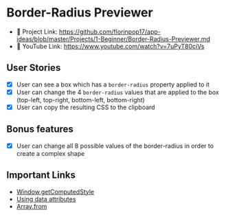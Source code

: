 # Border-Radius Previewer

- 🚧 Project Link: https://github.com/florinpop17/app-ideas/blob/master/Projects/1-Beginner/Border-Radius-Previewer.md
- 🎥 YouTube Link: https://www.youtube.com/watch?v=7uPyT80ciVs

## User Stories

- [x] User can see a box which has a `border-radius` property applied to it
- [x] User can change the 4 `border-radius` values that are applied to the box (top-left, top-right, bottom-left, bottom-right)
- [x] User can copy the resulting CSS to the clipboard

## Bonus features

- [x] User can change all 8 possible values of the border-radius in order to create a complex shape

## Important Links

- [Window.getComputedStyle](https://developer.mozilla.org/en-US/docs/Web/API/Window/getComputedStyle)
- [Using data attributes](https://developer.mozilla.org/en-US/docs/Learn/HTML/Howto/Use_data_attributes)
- [Array.from](https://developer.mozilla.org/en-US/docs/Web/JavaScript/Reference/Global_Objects/Array/from)
